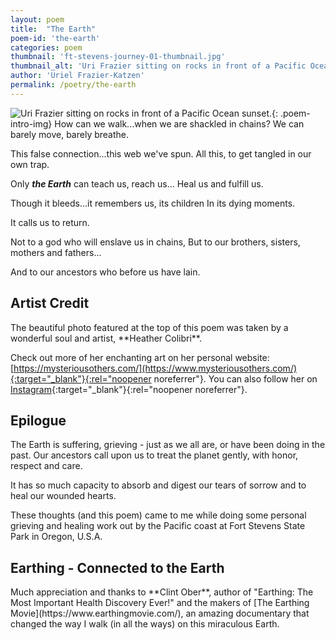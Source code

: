 ```yaml
---
layout: poem
title:  "The Earth"
poem-id: 'the-earth'
categories: poem
thumbnail: 'ft-stevens-journey-01-thumbnail.jpg'
thumbnail_alt: 'Uri Frazier sitting on rocks in front of a Pacific Ocean sunset'
author: 'Uriel Frazier-Katzen'
permalink: /poetry/the-earth
---
```

![Uri Frazier sitting on rocks in front of a Pacific Ocean sunset.]({{site.url}}/{{site.images_path}}ft-stevens-journey-01-small.jpg 'Photo by Heather Colibri'){: .poem-intro-img}
How can we walk...when we are shackled in chains?
We can barely move, barely breathe.

This false connection...this web we've spun.
All this, to get tangled in our own trap.

Only ***the Earth*** can teach us, reach us...
Heal us and fulfill us.

Though it bleeds...it remembers us, its children
In its dying moments.

It calls us to return.

Not to a god who will enslave us in chains,
But to our brothers, sisters, mothers and fathers...

And to our ancestors who before us have lain.

<aside markdown=1 class="artist-credit">
<h2>Artist Credit</h2>
The beautiful photo featured at the top of this poem was taken by a wonderful soul and artist, **Heather Colibri**.

Check out more of her enchanting art on her personal website: [https://mysteriousothers.com/](https://www.mysteriousothers.com/){:target="_blank"}{:rel="noopener noreferrer"}. You can also follow her on [Instagram](https://www.instagram.com/mysteriousothers/){:target="_blank"}{:rel="noopener noreferrer"}.
</aside>
<aside markdown=1 class="artist-credit">
<h2>Epilogue</h2>
The Earth is suffering, grieving - just as we all are, or have been doing in the past. Our ancestors call upon us to treat the planet gently, with honor, respect and care.

It has so much capacity to absorb and digest our tears of sorrow and to heal our wounded hearts.

These thoughts (and this poem) came to me while doing some personal grieving and healing work out by the Pacific coast at Fort Stevens State Park in Oregon, U.S.A.
</aside>
<aside markdown=1 class="artist-credit">
<h2>Earthing - Connected to the Earth</h2>
Much appreciation and thanks to **Clint Ober**, author of "Earthing: The Most Important Health Discovery Ever!" and the makers of [The Earthing Movie](https://www.earthingmovie.com/), an amazing documentary that changed the way I walk (in all the ways) on this miraculous Earth.
</aside>
